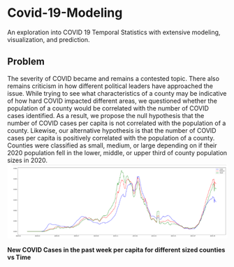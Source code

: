 # Covid-19-Modeling
An exploration into COVID 19 Temporal Statistics with extensive modeling, visualization, and prediction.
## Problem

The severity of COVID became and remains a contested topic. There also remains criticism in how different political leaders have approached the issue. While trying to see what characteristics of a county may be indicative of how hard COVID impacted different areas, we questioned whether the population of a county would be correlated with the number of COVID cases identified. As a result, we propose the null hypothesis that the number of COVID cases per capita is not correlated with the population of a county. Likewise, our alternative hypothesis is that the number of COVID cases per capita is positively correlated with the population of a county. Counties were classified as small, medium, or large depending on if their 2020 population fell in the lower, middle, or upper third of county population sizes in 2020.
	![alt text](https://github.com/JerryLiu-dev/Covid-19-Modeling/blob/main/images/c1.PNG)
                    
**New COVID Cases in the past week per capita for different sized counties vs Time**
